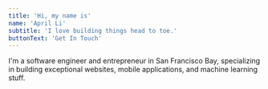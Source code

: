 ```yaml
---
title: 'Hi, my name is'
name: 'April Li'
subtitle: 'I love building things head to toe.'
buttonText: 'Get In Touch'
---
```


I'm a software engineer and entrepreneur in San Francisco Bay, specializing in building exceptional websites, mobile applications, and machine learning stuff.
